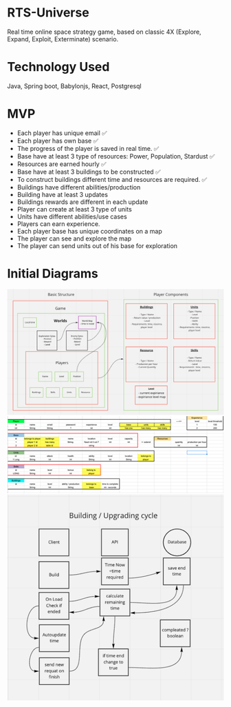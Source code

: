 # RTS-Universe

Real time online space strategy game, based on classic 4X (Explore, Expand, Exploit, Exterminate) scenario.

# Technology Used

Java, Spring boot, Babylonjs, React, Postgresql

# MVP

- Each player has unique email :white_check_mark:
- Each player has own base :white_check_mark:
- The progress of the player is saved in real time. :white_check_mark:
- Base have at least 3 type of resources: Power, Population, Stardust :white_check_mark:
- Resources are earned hourly :white_check_mark:
- Base have at least 3 buildings to be constructed :white_check_mark:
- To construct buildings different time and resources are required. :white_check_mark:
- Buildings have different abilities/production
- Building have at least 3 updates
- Buildings rewards are different in each update
- Player can create at least 3 type of units
- Units have different abilities/use cases
- Players can earn experience.
- Each player base has unique coordinates on a map
- The player can see and explore the map
- The player can send units out of his base for exploration

# Initial Diagrams

![Game Structure](assets/Structure.png)
![Class Relations](assets/BasicRelations.png)
![Real Time Diagram](assets/RTSdiagram.png)
